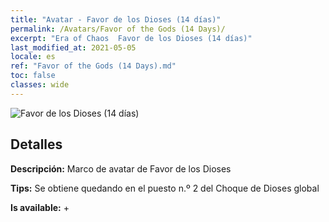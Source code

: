 ```yaml
---
title: "Avatar - Favor de los Dioses (14 días)"
permalink: /Avatars/Favor of the Gods (14 Days)/
excerpt: "Era of Chaos  Favor de los Dioses (14 días)"
last_modified_at: 2021-05-05
locale: es
ref: "Favor of the Gods (14 Days).md"
toc: false
classes: wide
---
```

 ![Favor de los Dioses (14 días)](/images/a/avatarFrame_62.png)

## Detalles

 **Descripción:** Marco de avatar de Favor de los Dioses 

 **Tips:** Se obtiene quedando en el puesto n.º 2 del Choque de Dioses global 

 **Is available:**  + 


